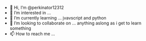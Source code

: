 - 👋 Hi, I’m @perkinator12312
- 👀 I’m interested in ...
- 🌱 I’m currently learning ... jvavscript and python
- 💞️ I’m looking to collaborate on ... anything aslong as i get to learn something
- 📫 How to reach me ...

<!---
perkinator12312/perkinator12312 is a ✨ special ✨ repository because its `README.md` (this file) appears on your GitHub profile.
You can click the Preview link to take a look at your changes.
--->
